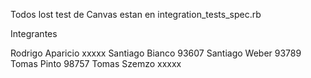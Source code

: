 Todos lost test de Canvas estan en integration_tests_spec.rb

Integrantes 

Rodrigo Aparicio            xxxxx
Santiago Bianco             93607
Santiago Weber              93789
Tomas Pinto                 98757
Tomas Szemzo                xxxxx
